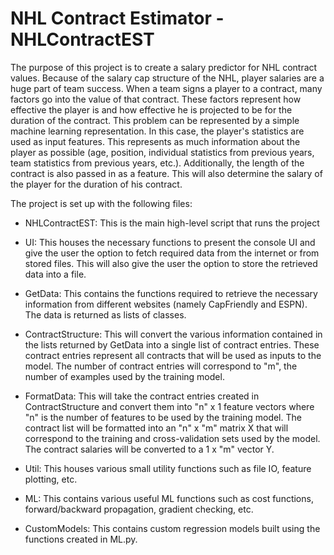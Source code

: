 # NHL Contract Estimator - NHLContractEST

The purpose of this project is to create a salary predictor for NHL contract values. Because of the salary cap structure of the NHL, player salaries are a huge part of team success.
When a team signs a player to a contract, many factors go into the value of that contract. These factors represent how effective the player is and how effective he is projected 
to be for the duration of the contract. This problem can be represented by a simple machine learning representation. In this case, the player's statistics are used as input features. 
This represents as much information about the player as possible (age, position, individual statistics from previous years, team statistics from previous years, etc.). 
Additionally, the length of the contract is also passed in as a feature. This will also determine the salary of the player for the duration of his contract. 

The project is set up with the following files: 
* NHLContractEST: 
This is the main high-level script that runs the project

* UI: 
This houses the necessary functions to present the console UI and give the user the option to fetch required data from the internet or from stored files. This will also give the user the option to store the retrieved data into a file.

* GetData: This contains the functions required to retrieve the necessary information from different websites (namely CapFriendly and ESPN). The data is returned as lists of classes. 

* ContractStructure: This will convert the various information contained in the lists returned by GetData into a single list of contract entries. These contract entries represent all contracts that will be used as inputs to the model. The number of contract entries will correspond to "m", the number of examples used by the training model.

* FormatData: This will take the contract entries created in ContractStructure and convert them into "n" x 1 feature vectors where "n" is the number of features to be used by the training model. The contract list will be formatted into an "n" x "m" matrix X that will correspond to the training and cross-validation sets used by the model. The contract salaries will be converted to a 1 x "m" vector Y. 

* Util: This houses various small utility functions such as file IO, feature plotting,  etc. 

* ML: This contains various useful ML functions such as cost functions, forward/backward propagation, gradient checking, etc. 

* CustomModels: This contains custom regression models built using the functions created in ML.py.
